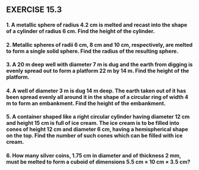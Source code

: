 ## EXERCISE 15.3
#### 1. A metallic sphere of radius 4.2 cm is melted and recast into the shape of a cylinder of radius 6 cm. Find the height of the cylinder.
#### 2. Metallic spheres of radii 6 cm, 8 cm and 10 cm, respectively, are melted to form a single solid sphere. Find the radius of the resulting sphere.
#### 3. A 20 m deep well with diameter 7 m is dug and the earth from digging is evenly spread out to form a platform 22 m by 14 m. Find the height of the platform.
#### 4. A well of diameter 3 m is dug 14 m deep. The earth taken out of it has been spread evenly all around it in the shape of a circular ring of width 4 m to form an embankment. Find the height of the embankment.
#### 5. A container shaped like a right circular cylinder having diameter 12 cm and height 15 cm is full of ice cream. The ice cream is to be filled into cones of height 12 cm and diameter 6 cm, having a hemispherical shape on the top. Find the number of such cones which can be filled with ice cream.
#### 6. How many silver coins, 1.75 cm in diameter and of thickness 2 mm, must be melted to form a cuboid of dimensions 5.5 cm × 10 cm × 3.5 cm?
